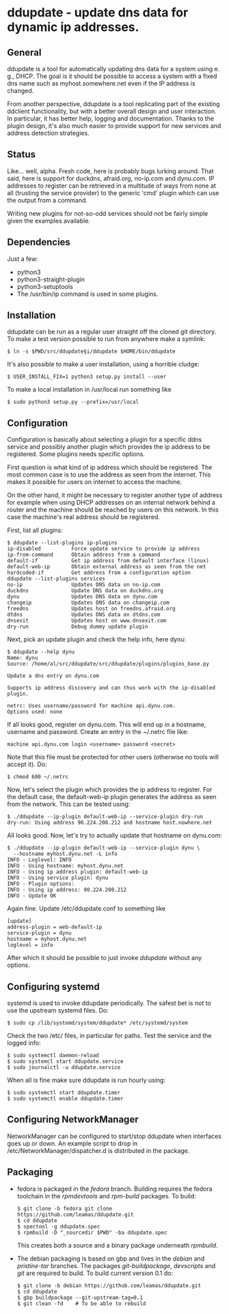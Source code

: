 # ddupdate - update dns data for dynamic ip addresses.

## General

ddupdate is a tool for automatically updating dns data for a system using
e. g., DHCP. The goal is it should be possible to access a system with a
fixed dns name such as myhost.somewhere.net even if the IP  address is
changed.

From another perspective, ddupdate is a tool replicating part of the
existing ddclient functionality, but with a better overall design and user
interaction. In particular, it has better help, logging and documentation.
Thanks to the plugin design, it's also much easier to provide support for
new services and address detection strategies.

## Status

Like... well, alpha. Fresh code, here is probably bugs lurking around.
That said, here is support for duckdns, afraid.org, no-ip.com and dynu.com.
IP addresses to register can be retrieved in a multitude of ways from
none at all (trusting the service provider) to the generic 'cmd' plugin
which can use the output from a command.

Writing new plugins for not-so-odd services should not be fairly simple
given the examples available.

## Dependencies

Just a few:
   - python3
   - python3-straight-plugin
   - python3-setuptools
   - The /usr/bin/ip command is used in some plugins.

## Installation

ddupdate can be run as a regular user straight off the cloned git directory.
To make a test version possible to run from anywhere make a symlink:

    $ ln -s $PWD/src/ddupdate§i/ddupdate $HOME/bin/ddupdate

It's also possible to make a user installation, using a horrible cludge:

    $ USER_INSTALL_FIX=1 python3 setup.py install --user

To make a local installation in /usr/local run something like

    $ sudo python3 setup.py --prefix=/usr/local

## Configuration

Configuration is basically about selecting a plugin for a specific ddns
service and possibly another plugin which provides the ip address to be
registered. Some plugins needs specific options.

First question is what kind of ip address which should be registered. The
most common case is to use the address as seen from the internet.
This makes it possible for users on internet to access the machine.

On the other hand, it might be necessary to register another type of
address for example when using DHCP addresses on an internal network behind
a router and the machine should be reached by users on this network.
In this case the machine's real address should be registered.

First, list all plugins:

    $ ddupdate --list-plugins ip-plugins
    ip-disabled          Force update service to provide ip address
    ip-from-command      Obtain address from a command
    default-if           Get ip address from default interface (linux)
    default-web-ip       Obtain external address as seen from the net
    hardcoded-if         Get address from a configuration option
    ddupdate --list-plugins services
    no-ip                Updates DNS data on no-ip.com
    duckdns              Update DNS data on duckdns.org
    dynu                 Updates DNS data on dynu.com
    changeip             Updates DNS data on changeip.com
    freedns              Updates host on freedns.afraid.org
    dtdns                Updates DNS data on dtdns.com
    dnsexit              Updates host on www.dnsexit.com
    dry-run              Debug dummy update plugin


Next, pick an update plugin and check the help info, here dynu:

    $ ddupdate --help dynu
    Name: dynu
    Source: /home/al/src/ddupdate/src/ddupdate/plugins/plugins_base.py

    Update a dns entry on dynu.com

    Supports ip address discovery and can thus work with the ip-disabled
    plugin.

    netrc: Uses username/password for machine api.dynu.com.
    Options used: none

If all looks good, register on dynu.com. This will end up in a hostname,
username and password. Create an entry in the ~/.netrc file like:

    machine api.dynu.com login <username> password <secret>

Note that this file must be protected for other users (otherwise no tools
will accept it). Do:

    $ chmod 600 ~/.netrc

Now, let's select the plugin which provides the ip address to register.
For the default case, the default-web-ip plugin generates the address as
seen from the network. This can be tested using:

    $ ./ddupdate --ip-plugin default-web-ip --service-plugin dry-run
    dry-run: Using address 90.224.208.212 and hostname host.nowhere.net

All looks good. Now, let's try to actually update that hostname on dynu.com:

    $ ./ddupdate --ip-plugin default-web-ip --service-plugin dynu \
      --hostname myhost.dynu.net -L info
    INFO - Loglevel: INFO
    INFO - Using hostname: myhost.dynu.net
    INFO - Using ip address plugin: default-web-ip
    INFO - Using service plugin: dynu
    INFO - Plugin options:
    INFO - Using ip address: 90.224.208.212
    INFO - Update OK

Again fine. Update /etc/ddupdate.conf to something like

    [update]
    address-plugin = web-default-ip
    service-plugin = dynu
    hostname = myhost.dynu.net
    loglevel = info

After which it should be possible to just invoke *ddupdate* without
any options.

## Configuring systemd

systemd is used to invoke ddupdate periodically. The safest bet is
not to use the upstream systemd files. Do:

    $ sudo cp /lib/systemd/system/ddupdate* /etc/systemd/system

Check the two /etc/ files, in particular for paths. Test the service and
the logged info:

    $ sudo systemctl daemon-reload
    $ sudo systemcl start ddupdate.service
    $ sudo journalctl -u ddupdate.service

When all is fine make sure ddupdate is run hourly using:

    $ sudo systemctl start ddupdate.timer
    $ sudo systemctl enable ddupdate.timer

## Configuring NetworkManager

NetworkManager can be configured to start/stop ddupdate when interfaces goes
up or down. An example script to drop in /etc/NetworkManager/dispatcher.d
is distributed in the package.

## Packaging

  - fedora is packaged in the *fedora* branch. Building requires the fedora
    toolchain in the *rpmdevtools* and *rpm-build* packages. To build:

        $ git clone -b fedora git clone https://github.com/leamas/ddupdate.git
        $ cd ddupdate
        $ spectool -g ddupdate.spec
        $ rpmbuild -D "_sourcedir $PWD" -ba ddupdate.spec

    This creates both a source and a binary package underneath *rpmbuild*.

  - The debian packaging is based on gbp and lives in the *debian* and
    *pristine-tar* branches.  The packages *git-buildpackage*, *devscripts*
    and *git*  are required to build. To build current version 0.1 do:

        $ git clone -b debian https://github.com/leamas/ddupdate.git
        $ cd ddupdate
        $ gbp buildpackage --git-upstream-tag=0.1
        $ git clean -fd    # To be able to rebuild
